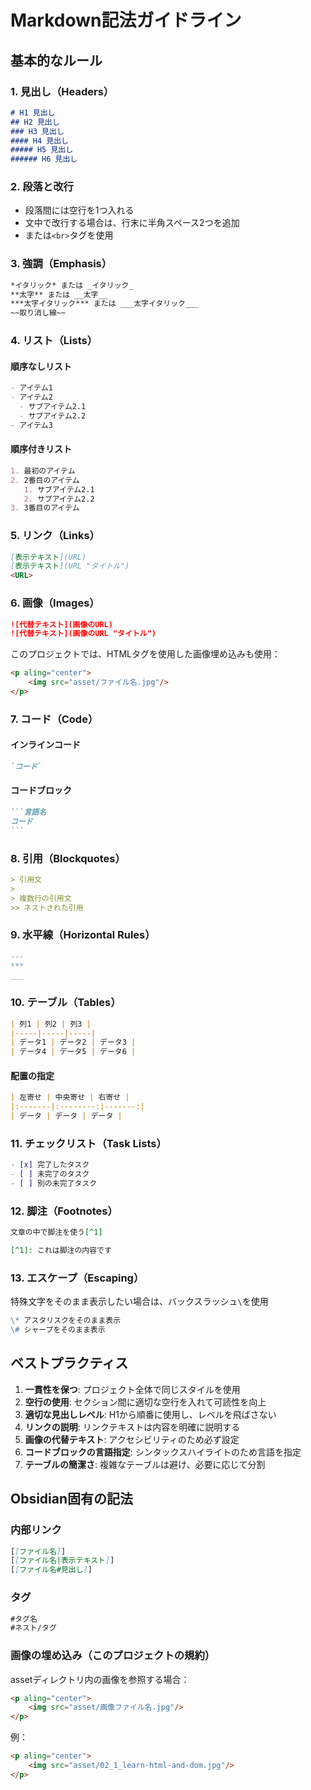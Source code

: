 # Markdown記法ガイドライン

## 基本的なルール

### 1. 見出し（Headers）
```markdown
# H1 見出し
## H2 見出し
### H3 見出し
#### H4 見出し
##### H5 見出し
###### H6 見出し
```

### 2. 段落と改行
- 段落間には空行を1つ入れる
- 文中で改行する場合は、行末に半角スペース2つを追加
- または`<br>`タグを使用

### 3. 強調（Emphasis）
```markdown
*イタリック* または _イタリック_
**太字** または __太字__
***太字イタリック*** または ___太字イタリック___
~~取り消し線~~
```

### 4. リスト（Lists）

#### 順序なしリスト
```markdown
- アイテム1
- アイテム2
  - サブアイテム2.1
  - サブアイテム2.2
- アイテム3
```

#### 順序付きリスト
```markdown
1. 最初のアイテム
2. 2番目のアイテム
   1. サブアイテム2.1
   2. サブアイテム2.2
3. 3番目のアイテム
```

### 5. リンク（Links）
```markdown
[表示テキスト](URL)
[表示テキスト](URL "タイトル")
<URL>
```

### 6. 画像（Images）
```markdown
![代替テキスト](画像のURL)
![代替テキスト](画像のURL "タイトル")
```

このプロジェクトでは、HTMLタグを使用した画像埋め込みも使用：
```html
<p aling="center">
    <img src="asset/ファイル名.jpg"/>
</p>
```

### 7. コード（Code）

#### インラインコード
```markdown
`コード`
```

#### コードブロック
````markdown
```言語名
コード
```
````

### 8. 引用（Blockquotes）
```markdown
> 引用文
> 
> 複数行の引用文
>> ネストされた引用
```

### 9. 水平線（Horizontal Rules）
```markdown
---
***
___
```

### 10. テーブル（Tables）
```markdown
| 列1 | 列2 | 列3 |
|-----|-----|-----|
| データ1 | データ2 | データ3 |
| データ4 | データ5 | データ6 |
```

#### 配置の指定
```markdown
| 左寄せ | 中央寄せ | 右寄せ |
|:-------|:--------:|-------:|
| データ | データ | データ |
```

### 11. チェックリスト（Task Lists）
```markdown
- [x] 完了したタスク
- [ ] 未完了のタスク
- [ ] 別の未完了タスク
```

### 12. 脚注（Footnotes）
```markdown
文章の中で脚注を使う[^1]

[^1]: これは脚注の内容です
```

### 13. エスケープ（Escaping）
特殊文字をそのまま表示したい場合は、バックスラッシュ`\`を使用
```markdown
\* アスタリスクをそのまま表示
\# シャープをそのまま表示
```

## ベストプラクティス

1. **一貫性を保つ**: プロジェクト全体で同じスタイルを使用
2. **空行の使用**: セクション間に適切な空行を入れて可読性を向上
3. **適切な見出しレベル**: H1から順番に使用し、レベルを飛ばさない
4. **リンクの説明**: リンクテキストは内容を明確に説明する
5. **画像の代替テキスト**: アクセシビリティのため必ず設定
6. **コードブロックの言語指定**: シンタックスハイライトのため言語を指定
7. **テーブルの簡潔さ**: 複雑なテーブルは避け、必要に応じて分割

## Obsidian固有の記法

### 内部リンク
```markdown
[[ファイル名]]
[[ファイル名|表示テキスト]]
[[ファイル名#見出し]]
```

### タグ
```markdown
#タグ名
#ネスト/タグ
```

### 画像の埋め込み（このプロジェクトの規約）
assetディレクトリ内の画像を参照する場合：
```html
<p aling="center">
    <img src="asset/画像ファイル名.jpg"/>
</p>
```

例：
```html
<p aling="center">
    <img src="asset/02_1_learn-html-and-dom.jpg"/>
</p>
```
